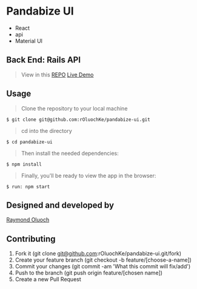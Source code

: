 # Pandabize UI

- React
- api
- Material UI

## Back End: Rails API
> View in this [REPO](https://github.com/rOluochKe/pandabize)
> [Live Demo](https://naughty-shannon-943620.netlify.app/)

## Usage

> Clone the repository to your local machine

```
$ git clone git@github.com:rOluochKe/pandabize-ui.git
```

> cd into the directory

```
$ cd pandabize-ui
```

> Then install the needed dependencies:

```
$ npm install
```

> Finally, you'll be ready to view the app in the browser:

```
$ run: npm start
```

## Designed and developed by

[Raymond Oluoch](https://github.com/rOluochKe)

## Contributing

1. Fork it (git clone git@github.com:rOluochKe/pandabize-ui.git/fork)
2. Create your feature branch (git checkout -b feature/[choose-a-name])
3. Commit your changes (git commit -am 'What this commit will fix/add')
4. Push to the branch (git push origin feature/[chosen name])
5. Create a new Pull Request
